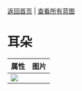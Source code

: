 [返回首页](index.md)   |  [查看所有蓝图](blueprint.md)
# 耳朵  
>   
  
  属性  |   图片   
 ----  |  ----:   
   |  ![](Sprite/undefined.png)   
  
